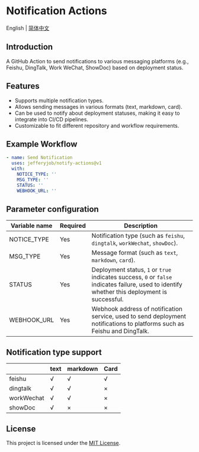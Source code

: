 # Notification Actions
English | [简体中文](README.md)

## Introduction
A GitHub Action to send notifications to various messaging platforms (e.g., Feishu, DingTalk, Work WeChat, ShowDoc) based on deployment status.

## Features
- Supports multiple notification types.
- Allows sending messages in various formats (text, markdown, card).
- Can be used to notify about deployment statuses, making it easy to integrate into CI/CD pipelines.
- Customizable to fit different repository and workflow requirements.

## Example Workflow

```yaml
- name: Send Notification
  uses: jefferyjob/notify-actions@v1
  with:
    NOTICE_TYPE: ''
    MSG_TYPE: ''
    STATUS: ''
    WEBHOOK_URL: ''
```

## Parameter configuration
| Variable name | Required | Description                                                                                                                                   |
| ------------ | -------- |-----------------------------------------------------------------------------------------------------------------------------------------------|
| NOTICE_TYPE | Yes | Notification type (such as `feishu`, `dingtalk`, `workWechat`, `showDoc`).                                                                    |
| MSG_TYPE | Yes | Message format (such as `text`, `markdown`, `card`).                                                                                          |
| STATUS | Yes | Deployment status, `1` or `true` indicates success, `0` or `false` indicates failure, used to identify whether this deployment is successful. |
| WEBHOOK_URL | Yes | Webhook address of notification service, used to send deployment notifications to platforms such as Feishu and DingTalk.                      |

## Notification type support
|            | text | markdown | Card |
| ---------- | ---- | ------- | ---- |
| feishu     | √    | √       | √    |
| dingtalk   | √    | √       | ×    |
| workWechat | √    | √       | ×    |
| showDoc    | √    | ×       | ×    |

## License
This project is licensed under the [MIT License](LICENSE).
